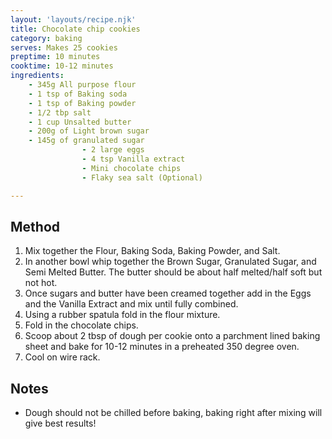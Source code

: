 ```yaml
---
layout: 'layouts/recipe.njk'
title: Chocolate chip cookies
category: baking
serves: Makes 25 cookies
preptime: 10 minutes
cooktime: 10-12 minutes
ingredients:
    - 345g All purpose flour
    - 1 tsp of Baking soda
    - 1 tsp of Baking powder
    - 1/2 tbp salt
    - 1 cup Unsalted butter
    - 200g of Light brown sugar
    - 145g of granulated sugar
				- 2 large eggs
				- 4 tsp Vanilla extract
				- Mini chocolate chips
				- Flaky sea salt (Optional)

---
```


## Method
1. Mix together the Flour, Baking Soda, Baking Powder, and Salt.
2. In another bowl whip together the Brown Sugar, Granulated Sugar, and
Semi Melted Butter. The butter should be about half melted/half soft
but not hot.
3. Once sugars and butter have been creamed together add in the Eggs and the Vanilla Extract and mix until fully combined. 
4. Using a rubber spatula fold in the flour mixture. 
5. Fold in the chocolate chips.
6. Scoop about 2 tbsp of dough per cookie onto a parchment lined baking sheet and bake for 10-12 minutes in a preheated 350 degree oven. 
7. Cool on wire rack.

## Notes 
- Dough should not be chilled before baking, baking right after mixing will give best results!
